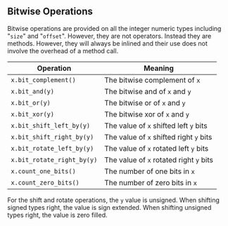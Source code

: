 ## Bitwise Operations

Bitwise operations are provided on all the integer numeric types including "`size`" and "`offset`". However, they are not operators. Instead they are methods. However, they will always be inlined and their use does not involve the overhead of a method call.

| Operation                  | Meaning                                 |
| -------------------------- | --------------------------------------- |
| `x.bit_complement()`       | The bitwise complement of `x`           |
| `x.bit_and(y)`             | The bitwise and of `x` and `y`          |
| `x.bit_or(y)`              | The bitwise or of `x` and `y`           |
| `x.bit_xor(y)`             | The bitwise xor of `x` and `y`          |
| `x.bit_shift_left_by(y)`   | The value of `x` shifted left `y` bits  |
| `x.bit_shift_right_by(y)`  | The value of `x` shifted right `y` bits |
| `x.bit_rotate_left_by(y)`  | The value of `x` rotated left `y` bits  |
| `x.bit_rotate_right_by(y)` | The value of `x` rotated right `y` bits |
| `x.count_one_bits()`       | The number of one bits in `x`           |
| `x.count_zero_bits()`      | The number of zero bits in `x`          |

For the shift and rotate operations, the `y` value is unsigned. When shifting signed types right, the value is sign extended. When shifting unsigned types right, the value is zero filled.
